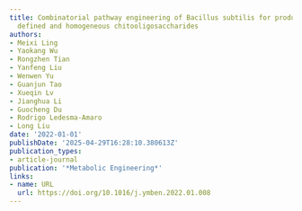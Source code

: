 ```yaml
---
title: Combinatorial pathway engineering of Bacillus subtilis for production of structurally
  defined and homogeneous chitooligosaccharides
authors:
- Meixi Ling
- Yaokang Wu
- Rongzhen Tian
- Yanfeng Liu
- Wenwen Yu
- Guanjun Tao
- Xueqin Lv
- Jianghua Li
- Guocheng Du
- Rodrigo Ledesma‐Amaro
- Long Liu
date: '2022-01-01'
publishDate: '2025-04-29T16:28:10.380613Z'
publication_types:
- article-journal
publication: '*Metabolic Engineering*'
links:
- name: URL
  url: https://doi.org/10.1016/j.ymben.2022.01.008
---
```


